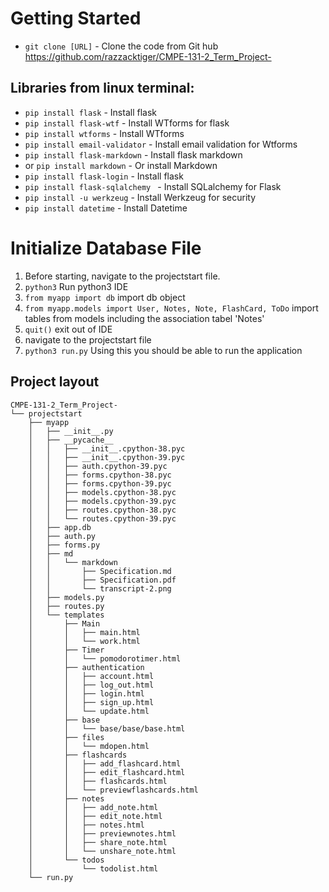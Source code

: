 # Getting Started

* `git clone [URL]` - Clone the code from Git hub https://github.com/razzacktiger/CMPE-131-2_Term_Project-
## Libraries from linux terminal:
* `pip install flask` - Install flask 
* `pip install flask-wtf` - Install WTforms for flask
* `pip install wtforms` - Install WTforms
* `pip install email-validator` - Install email validation for Wtforms
* `pip install flask-markdown` - Install flask markdown
*  or `pip install markdown`  - Or install Markdown
* `pip install flask-login` - Install flask
* `pip install flask-sqlalchemy ` - Install SQLalchemy for Flask
* `pip install -u werkzeug` - Install Werkzeug for security
* `pip install datetime` - Install Datetime


# Initialize Database File
1. Before starting, navigate to the projectstart file.
1. `python3` Run python3 IDE 
1. `from myapp import db` import db object
1. `from myapp.models import User, Notes, Note, FlashCard, ToDo` import tables from models including the association tabel 'Notes'
1. `quit()` exit out of IDE 
1. navigate to the projectstart file
1. `python3 run.py` Using this you should be able to run the application
## Project layout

```
CMPE-131-2_Term_Project-
└── projectstart  
    ├── myapp
    │   ├── __init__.py
    │   ├── __pycache__
    │   │   ├── __init__.cpython-38.pyc
    │   │   ├── __init__.cpython-39.pyc
    │   │   ├── auth.cpython-39.pyc
    │   │   ├── forms.cpython-38.pyc
    │   │   ├── forms.cpython-39.pyc
    │   │   ├── models.cpython-38.pyc
    │   │   ├── models.cpython-39.pyc
    │   │   ├── routes.cpython-38.pyc
    │   │   └── routes.cpython-39.pyc
    │   ├── app.db
    │   ├── auth.py
    │   ├── forms.py
    │   ├── md
    │   │   └── markdown
    │   │       ├── Specification.md
    │   │       ├── Specification.pdf
    │   │       └── transcript-2.png
    │   ├── models.py
    │   ├── routes.py
    │   └── templates
    │       ├── Main
    │       │   ├── main.html
    │       │   └── work.html
    │       ├── Timer
    │       │   └── pomodorotimer.html
    │       ├── authentication
    │       │   ├── account.html
    │       │   ├── log_out.html
    │       │   ├── login.html
    │       │   ├── sign_up.html
    │       │   └── update.html
    │       ├── base
    │       │   └── base/base/base.html
    │       ├── files
    │       │   └── mdopen.html
    │       ├── flashcards
    │       │   ├── add_flashcard.html
    │       │   ├── edit_flashcard.html
    │       │   ├── flashcards.html
    │       │   └── previewflashcards.html
    │       ├── notes
    │       │   ├── add_note.html
    │       │   ├── edit_note.html
    │       │   ├── notes.html
    │       │   ├── previewnotes.html
    │       │   ├── share_note.html
    │       │   └── unshare_note.html
    │       └── todos
    │           └── todolist.html
    └── run.py 
```

